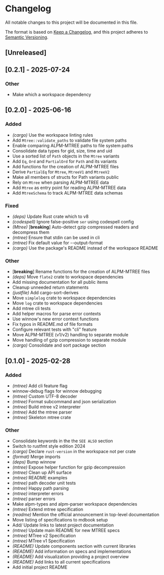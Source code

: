 # Changelog

All notable changes to this project will be documented in this file.

The format is based on [Keep a Changelog](https://keepachangelog.com/en/1.0.0/),
and this project adheres to [Semantic Versioning](https://semver.org/spec/v2.0.0.html).

## [Unreleased]

## [0.2.1] - 2025-07-24

### Other
- Make which a workspace dependency

## [0.2.0] - 2025-06-16

### Added
- *(cargo)* Use the workspace linting rules
- Add `Mtree::validate_paths` to validate file system paths
- Enable comparing ALPM-MTREE paths to file system paths
- Consolidate data types for gid, size, time and uid
- Use a sorted list of `Path` objects in the `Mtree` variants
- Add `Eq`, `Ord` and `PartialOrd` for `Path` and its variants
- Add functions for the creation of ALPM-MTREE files
- Derive `PartialEq` for `Mtree`, `MtreeV1` and `MtreeV2`
- Make all members of structs for Path variants public
- Rely on `Mtree` when parsing ALPM-MTREE data
- Add `Mtree` as entry point for reading ALPM-MTREE data
- Add `MtreeSchema` to track ALPM-MTREE data schemas

### Fixed
- *(deps)* Update Rust crate which to v8
- *(codespell)* Ignore false-positive `ser` using codespell config
- *(Mtree)* [**breaking**] Auto-detect gzip compressed readers and decompress them
- *(mtree)* Ensure that stdin can be used in cli
- *(mtree)* Fix default value for --output-format
- *(cargo)* Use the package's README instead of the workspace README

### Other
- [**breaking**] Rename functions for the creation of ALPM-MTREE files
- *(deps)* Move `flate2` crate to workspace dependencies
- Add missing documentation for all public items
- Cleanup unneeded return statements
- *(justfile)* Add cargo-sort-derives
- Move `simplelog` crate to workspace dependencies
- Move `log` crate to workspace dependencies
- Add mtree cli tests
- Add helper macros for parse error contexts
- Use winnow's new error context functions
- Fix typos in README.md of file formats
- Configure relevant tests with "cli" feature
- Move ALPM-MTREE (v1/v2) handling to separate module
- Move handling of gzip compression to separate module
- *(cargo)* Consolidate and sort package section

## [0.1.0] - 2025-02-28

### Added
- *(mtree)* Add cli feature flag
- winnow-debug flags for winnow debugging
- *(mtree)* Custom UTF-8 decoder
- *(mtree)* Format subcommand and json serialization
- *(mtree)* Build mtree v2 interpreter
- *(mtree)* Add the mtree parser
- *(mtree)* Skeleton mtree crate

### Other
- Consolidate keywords in the the `SEE ALSO` section
- Switch to rustfmt style edition 2024
- *(cargo)* Declare `rust-version` in the workspace not per crate
- *(format)* Merge imports
- *(deps)* Bump winnow
- *(mtree)* Expose helper function for gzip decompression
- *(mtree)* Clean up API surface
- *(mtree)* README examples
- *(mtree)* path decoder unit tests
- *(mtree)* Happy path parsing
- *(mtree)* interpreter errors
- *(mtree)* parser errors
- Make alpm-types and alpm-parser workspace dependencies
- *(mtree)* Extend mtree specification
- *(readme)* Mention the official announcement in top-level documentation
- Move listing of specifications to mdbook setup
- Add/ Update links to latest project documentation
- *(mtree)* Update main README for new MTREE specs
- *(mtree)* MTree v2 Specification
- *(mtree)* MTree v1 Specification
- *(README)* Update components section with current libraries
- *(README)* Add information on specs and implementations
- *(README)* Add visualization providing a project overview
- *(README)* Add links to all current specifications
- Add initial project README
